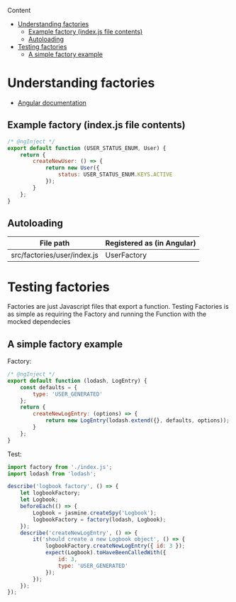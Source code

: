 <!-- START doctoc generated TOC please keep comment here to allow auto update -->
<!-- DON'T EDIT THIS SECTION, INSTEAD RE-RUN doctoc TO UPDATE -->
Content

- [Understanding factories](#understanding-factories)
  - [Example factory (index.js file contents)](#example-factory-indexjs-file-contents)
  - [Autoloading](#autoloading)
- [Testing factories](#testing-factories)
  - [A simple factory example](#a-simple-factory-example)

<!-- END doctoc generated TOC please keep comment here to allow auto update -->

# Understanding factories

* [Angular documentation](https://docs.angularjs.org/guide/providers#factory-recipe)

## Example factory (index.js file contents)

```javascript
/* @ngInject */
export default function (USER_STATUS_ENUM, User) {
    return {
        createNewUser: () => {
            return new User({
                status: USER_STATUS_ENUM.KEYS.ACTIVE
            });
        }
    };
}
```

## Autoloading

|File path|Registered as (in Angular)|
|---|---|
|src/factories/user/index.js|UserFactory|

# Testing factories

Factories are just Javascript files that export a function.
Testing Factories is as simple as requiring the Factory and running the Function with the mocked dependecies

## A simple factory example

Factory:

```javascript
/* @ngInject */
export default function (lodash, LogEntry) {
    const defaults = {
		type: 'USER_GENERATED'
    };
    return {
        createNewLogEntry: (options) => {
            return new LogEntry(lodash.extend({}, defaults, options));
        }
    };
}

```

Test:

```javascript
import factory from './index.js';
import lodash from 'lodash';

describe('logbook factory', () => {
    let logbookFactory;
    let Logbook;
    beforeEach(() => {
        Logbook = jasmine.createSpy('Logbook');
        logbookFactory = factory(lodash, Logbook);
    });
    describe('createNewLogEntry', () => {
        it('should create a new Logbook object', () => {
            logbookFactory.createNewLogEntry({ id: 3 });
            expect(Logbook).toHaveBeenCalledWith({
                id: 3,
                type: 'USER_GENERATED'
            });
        });
    });
});
```
